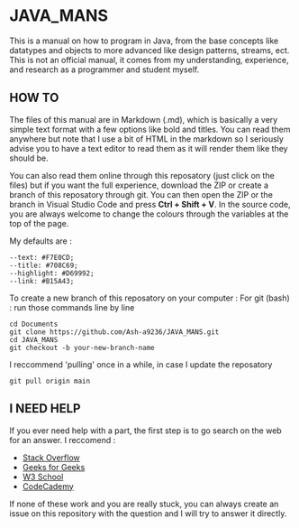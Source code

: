 # JAVA_MANS

This is a manual on how to program in Java, from the base concepts like datatypes and objects to more advanced like design patterns, streams, ect. 
This is not an official manual, it comes from my understanding, experience, and research as a programmer and student myself.

## HOW TO

The files of this manual are in Markdown (.md), which is basically a very simple text format with a few options like bold and titles. You can read them anywhere but note that I use a bit of HTML in the markdown so I seriously advise you to have a text editor to read them as it will render them like they should be.

You can also read them online through this reposatory (just click on the files) but if you want the full experience, download the ZIP or create a branch of this reposatory through git. You can then open the ZIP or the branch in Visual Studio Code and press **Ctrl + Shift + V**. In the source code, you are always welcome to change the colours through the variables at the top of the page.

My defaults are :

    --text: #F7E0CD;
    --title: #708C69;
    --highlight: #D69992;
    --link: #B15A43;

To create a new branch of this reposatory on your computer :
For git (bash) : run those commands line by line

```console
cd Documents
git clone https://github.com/Ash-a9236/JAVA_MANS.git
cd JAVA_MANS
git checkout -b your-new-branch-name
```

I reccommend 'pulling' once in a while, in case I update the reposatory
```console
git pull origin main
```


## I NEED HELP

If you ever need help with a part, the first step is to go search on the web for an answer.
I reccomend :
* <a href="https://stackoverflow.com/questions">Stack Overflow</a>
* <a href="https://www.geeksforgeeks.org/">Geeks for Geeks</a>
* <a href="https://www.w3schools.com/">W3 School</a>
* <a href="https://www.codecademy.com/">CodeCademy</a>

If none of these work and you are really stuck, you can always create an issue on this repository with the question and I will try to answer it directly.


